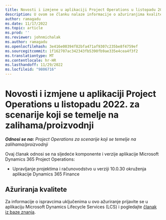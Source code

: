 ```yaml
---
title: Novosti i izmjene u aplikaciji Project Operations u listopadu 2022. za scenarije koji se temelje na zalihama/proizvodnji
description: U ovom se članku nalaze informacije o ažuriranjima kvalitete koja su dostupna u microsoftovu izdanju iz Dynamics 365 Project Operations listopada 2022. za scenarije koji se temelje na zalihama/proizvodnji.
author: ramagadu
ms.date: 11/17/2022
ms.topic: article
ms.prod: ''
ms.reviewer: johnmichalak
ms.author: ramagadu
ms.openlocfilehash: 3e416e00394f82bfa471af9307c235be8f4759ef
ms.sourcegitcommit: 1f162707ac342343fb5390fb9ae335e4cea4f3f2
ms.translationtype: MT
ms.contentlocale: hr-HR
ms.lasthandoff: 11/29/2022
ms.locfileid: "9806716"
---
```

# <a name="whats-new-or-changed-in-project-operations-october-2022-for-stockedproduction-based-scenarios"></a>Novosti i izmjene u aplikaciji Project Operations u listopadu 2022. za scenarije koji se temelje na zalihama/proizvodnji

_**Odnosi se na:** Project Operations za scenarije koji se temelje na zalihama/proizvodnji_

Ovaj članak odnosi se na sljedeće komponente i verzije aplikacije Microsoft Dynamics 365 Project Operations:

- Upravljanje projektima i računovodstvo u verziji 10.0.30 okruženja aplikacije Dynamics 365 Finance

## <a name="quality-updates"></a>Ažuriranja kvalitete

Za informacije o ispravcima uključenima u ovo ažuriranje prijavite se u aplikaciju Microsoft Dynamics Lifecycle Services (LCS) i pogledajte [članak iz baze znanja](https://fix.lcs.dynamics.com/Issue/Details?bugId=745468).